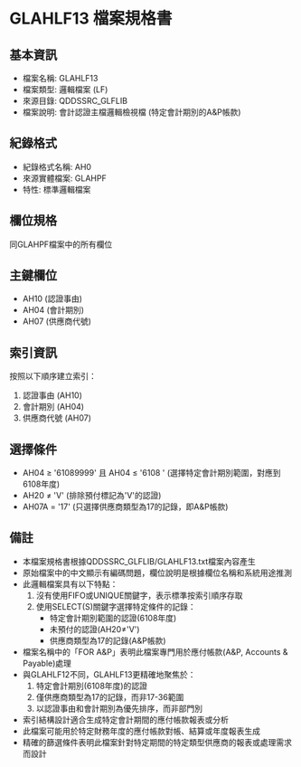 # GLAHLF13 檔案規格書

## 基本資訊
- 檔案名稱: GLAHLF13
- 檔案類型: 邏輯檔案 (LF)
- 來源目錄: QDDSSRC_GLFLIB
- 檔案說明: 會計認證主檔邏輯檢視檔 (特定會計期別的A&P帳款)

## 紀錄格式
- 紀錄格式名稱: AH0
- 來源實體檔案: GLAHPF
- 特性: 標準邏輯檔案

## 欄位規格
同GLAHPF檔案中的所有欄位

## 主鍵欄位
- AH10 (認證事由)
- AH04 (會計期別)
- AH07 (供應商代號)

## 索引資訊
按照以下順序建立索引：
1. 認證事由 (AH10)
2. 會計期別 (AH04)
3. 供應商代號 (AH07)

## 選擇條件
- AH04 ≥ '61089999' 且 AH04 ≤ '6108    ' (選擇特定會計期別範圍，對應到6108年度)
- AH20 ≠ 'V' (排除預付標記為'V'的認證)
- AH07A = '17' (只選擇供應商類型為17的記錄，即A&P帳款)

## 備註
- 本檔案規格書根據QDDSSRC_GLFLIB/GLAHLF13.txt檔案內容產生
- 原始檔案中的中文顯示有編碼問題，欄位說明是根據欄位名稱和系統用途推測
- 此邏輯檔案具有以下特點：
  1. 沒有使用FIFO或UNIQUE關鍵字，表示標準按索引順序存取
  2. 使用SELECT(S)關鍵字選擇特定條件的記錄：
     - 特定會計期別範圍的認證(6108年度)
     - 未預付的認證(AH20≠'V')
     - 供應商類型為17的記錄(A&P帳款)
- 檔案名稱中的「FOR A&P」表明此檔案專門用於應付帳款(A&P, Accounts & Payable)處理
- 與GLAHLF12不同，GLAHLF13更精確地聚焦於：
  1. 特定會計期別(6108年度)的認證
  2. 僅供應商類型為17的記錄，而非17-36範圍
  3. 以認證事由和會計期別為優先排序，而非部門別
- 索引結構設計適合生成特定會計期間的應付帳款報表或分析
- 此檔案可能用於特定財務年度的應付帳款對帳、結算或年度報表生成
- 精確的篩選條件表明此檔案針對特定期間的特定類型供應商的報表或處理需求而設計 
